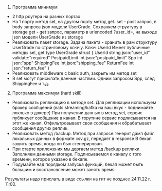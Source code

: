 1. Программа минимум
- 2 http роутера на разных портах
- На 1 порту метод set, на другом порту метод get.
  set - post запрос, в body запроса json модели UserGrade. Сохраняем структуру в storage
  get - get запрос, параметр в urlencoded ?user_id=, на выходе json модели UserGrade из storage
- Реализовать пакет storage. Задача пакета - хранить в рам структуру UserGrade по стринговому ключу. Ключ UserId
  Имеет публичные методы set, get
  type UserGrade struct {
  UserId        string json:"user_id" validate:"required"
  PostpaidLimit int    json:"postpaid_limit"
  Spp           int    json:"spp"
  ShippingFee   int    json:"shipping_fee"
  ReturnFee     int    json:"return_fee"
  }
- Реализовать middleware с basic auth, закрыть им метод set
- В set могут присылать данные частями. Одним запросом Spp, след ShippingFee и т.д.

2.  Программа максимум (hard skill)
- Реализовать репликацию в методе set. Для репликации используем брокер сообщений (nats streaming/kafka на ваш вкус - поднимайте локлько в докере)
  При получении данных в метод set, сервис публикует сообщение в канал. В горутине сервис подписывается на этот же канал.
  Отфильтровывает свои сообщения и обрабатывает сообщения других реплик.
- Реализовать метод /backup. Метод при запросе генерит дамп файл локальных данных в формате csv.gz, передает в response
  В бекап зашить время, когда он был сгенерирован.
- При старте приложения мы дергаем метод /backup реплики. Заполняем данными storage.
  Подписываемся к каналу с того времени, которое указано в бекапе.
- Подумайте над порядком запуска функций, бекап может быть большим и восстановление может занять время

Результаты надо прислать в виде ссылки на гит не позднее 24.11.22 г. 11:00.